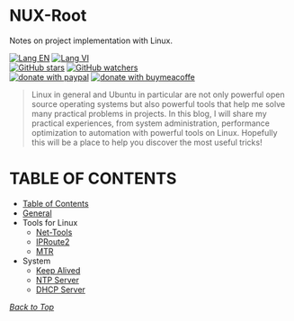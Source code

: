 # NUX-Root
Notes on project implementation with Linux.

[![Lang EN](https://img.shields.io/badge/lang-en-green)](README.md)
[![Lang VI](https://img.shields.io/badge/lang-vi-yellow)](README.vi.md)<br/>
[![GitHub stars](https://img.shields.io/github/stars/quachdoduy/NUX-Root?logo=GitHub&style=flat&color=red)](https://github.com/quachdoduy/NUX-Root/stargazers)
[![GitHub watchers](https://img.shields.io/github/watchers/quachdoduy/NUX-Root?logo=GitHub&style=flat&color=blue)](https://github.com/quachdoduy/NUX-Root/watchers)<br/>
[![donate with paypal](https://img.shields.io/badge/Like_it%3F-Donate!-green?logo=githubsponsors&logoColor=orange&style=flat)](https://paypal.me/quachdoduy)
[![donate with buymeacoffe](https://img.shields.io/badge/Like_it%3F-Donate!-blue?logo=githubsponsors&logoColor=orange&style=flat)](https://buymeacoffee.com/quachdoduy)

>Linux in general and Ubuntu in particular are not only powerful open source operating systems but also powerful tools that help me solve many practical problems in projects. In this blog, I will share my practical experiences, from system administration, performance optimization to automation with powerful tools on Linux. Hopefully this will be a place to help you discover the most useful tricks!

# TABLE OF CONTENTS
- [Table of Contents](#table-of-contents)
- [General](https://github.com/quachdoduy/NUX-Root/blob/main/sources/Gen-Nux-CLi.md)
- Tools for Linux
    - [Net-Tools](sources/Nettools-CLi.md)
    - [IPRoute2](sources/Iproute2-CLi.md)
    - [MTR](sources/Mtr-CLi.md)
- System
    - [Keep Alived](https://www.keepalived.org/)
    - [NTP Server]()
    - [DHCP Server]()

*[Back to Top](#nux-root)*